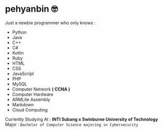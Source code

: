 # pehyanbin 🤓

Just a newbie programmer who only knows : 

- Python 
- Java
- C++
- C#
- Kotlin
- Ruby
- HTML
- CSS
- JavaScript
- PHP
- MySQL
- Computer Network **( CCNA )** 
- Computer Hardware
- ARMLite Assembly
- Markdown
- Cloud Computing 





Currently Studying At : **INTI Subang x Swinburne University of Technology**  
Major : `Bachelor of Computer Science majoring in Cybersecurity`
